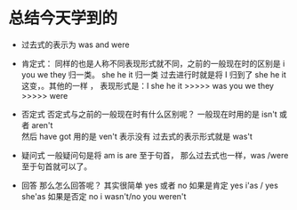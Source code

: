 # 总结今天学到的
- 过去式的表示为 was and were
- 肯定式：
    同样的也是人称不同表现形式就不同，之前的一般现在时的区别是 i you we they 归一类。 she he it 归一类   过去进行时就是将 I 归到了 she  he it 这变，。其他的一样 ，
表现形式是：I she he it >>>>>  was
you we  they >>>>> were
- 否定式
    否定式与之前的一般现在时有什么区别呢？  一般现在时用的是 isn't 
    或者 aren't  
    然后 have got 用的是
    ven't 表示没有
    过去式的表示形式就是 was't

- 疑问式 
    一般疑问句是将 am is are 至于句首， 那么过去式也一样，was /were 至于句首就可以了。

- 回答
    那么怎么回答呢？
    其实很简单  yes 或者 no 
    如果是肯定 yes i'as / yes she'as
    如果是否定  no i wasn't/no you weren't
    
